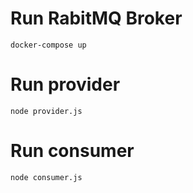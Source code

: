 # Run RabitMQ Broker

`docker-compose up`

# Run provider

`node provider.js`

# Run consumer

`node consumer.js`
